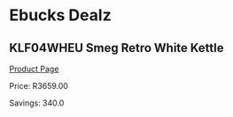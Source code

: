 
# Ebucks Dealz
## KLF04WHEU Smeg Retro White Kettle
[Product Page](https://www.ebucks.com/web/shop/productSelected.do?prodId=1169626169&catId=704987863)

Price: R3659.00

Savings: 340.0


	